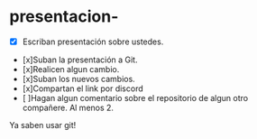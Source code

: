 # presentacion-

- [x] Escriban presentación sobre ustedes.
- [x]Suban la presentación a Git.
- [x]Realicen algun cambio.
- [x]Suban los nuevos cambios.
- [x]Compartan el link por discord
- [ ]Hagan algun comentario sobre el repositorio de algun otro compañere. Al menos 2.

Ya saben usar git!
